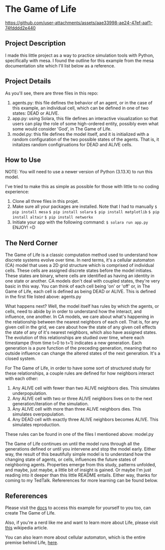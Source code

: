 # The Game of Life #

https://github.com/user-attachments/assets/aae33998-ae24-47ef-aaf1-74fdddd2e440

## Project Description ##
I made this little project as a way to practice simulation tools with Python, specifically with mesa. I found the outline for this example from the mesa documentation site which I'll list below as a reference. 

## Project Details ##
As you'll see, there are three files in this repo:
1. agents.py: this file defines the behavior of an agent, or in the case of this example, an individual cell, which can be defined in one of two states: DEAD or ALIVE.
2. app.py: using Solara, this file defines an interactive visualization so that users can play the role of some high-ordered entity, possibly even what some would consider 'God', in The Game of Life. 
3. model.py: this file defines the model itself, and it is initialized with a random configuration of the two possible states of the agents. That is, it initalizes random configiruations for DEAD and ALIVE cells.


## How to Use ##
NOTE: You will need to use a newer version of Python (3.13.X) to run this model.

I've tried to make this as simple as possible for those with little to no coding experience:
1. Clone all three files in this projet.
2. Make sure all your packages are installed. Note that I had to manually 
```` $ pip install mesa ````
```` $ pip install solara ````
```` $ pip install matplotlib ````
```` $ pip install altair ````
```` $ pip install networkx ````
3. Initiate your app with the following command:
```` $ solara run app.py ````
ENJOY! =D

## The Nerd Corner ##
The Game of Life is a classic computation method used to understand how discrete systems evolve over time. In nerd terms, it's a cellular automaton (CA) model that uses a 2D grid structure which is comprised of individual cells. These cells are assigned discrete states before the model initiates. These states are binary, where cells are identified as having an identity in one state or another. CA models don't deal with coupled states, they're very basic in this way. You can think of each cell being 'on' or 'off' or, in The Game of Life, each cell is defined as being DEAD or ALIVE. This is defined in the first file listed above: agents.py

What happens next? Well, the model itself has rules by which the agents, or cells, need to abide by in order to understand how the interact, and influence, one another. In CA models, we care about what's happening in the relationship between the nearest neighbors of each cell. That is, for any given cell in the grid, we care about how the state of any given cell effects the state of any of it's nearest neighbors, which also have assigned states. The evolution of this relationships are studied over time, where each timestampe (from time t=0 to t=1) indicates a new generation. Each generation is a pure function of the preceding generation, meaning that no outside influence can change the altered states of the next generation. It's a closed system. 

For The Game of Life, in order to have some sort of structured study for these relationships, a couple rules are defined for how neighbors interact with each other:

1. Any ALIVE cell with fewer than two ALIVE neighbors dies. This simulates underpopulation.
2. Any ALIVE cell with two or three ALIVE neighbors lives on to the next generation/iteration of the simulation.
3. Any ALIVE cell with more than three ALIVE neighbors dies. This simulates overpopulation.
4. Any DEAD cell with exactly three ALIVE neighbors becomes ALIVE. This simulates reproduction.

These rules can be found in one of the files I mentioned above: model.py

The Game of Life continues on until the model runs through all the generations defined or until you intervene and stop the model early. Either way, the result of this beautifully simple model is to understand how the changing state of agents, or cells, influences the future states of neighboring agents. Properties emerge from this study, patterns unfolded, and maybe, just maybe, a little bit of insight is gained. Or maybe I'm just reading into it deeper than this little README entails. Either way, thanks for coming to my TedTalk. Refererences for more learning can be found below.

## Refererences ##
Please visit the [docs](https://mesa.readthedocs.io/stable/examples/basic/conways_game_of_life.html) to access this example for yourself to you too, can create The Game of Life.

Also, if you're a nerd like me and want to learn more about Life, please visit [this](https://en.wikipedia.org/wiki/Conway%27s_Game_of_Life) wikipedia article.

You can also learn more about cellular automaton, which is the entire premise behind Life, [here](https://en.wikipedia.org/wiki/Cellular_automaton).

